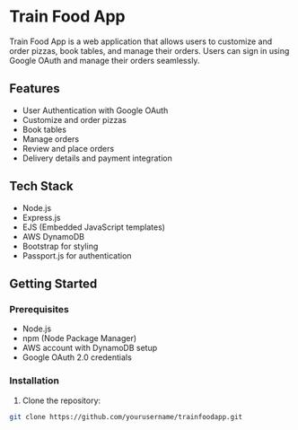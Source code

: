 # Train Food App

Train Food App is a web application that allows users to customize and order pizzas, book tables, and manage their orders. Users can sign in using Google OAuth and manage their orders seamlessly.

## Features

- User Authentication with Google OAuth
- Customize and order pizzas
- Book tables
- Manage orders
- Review and place orders
- Delivery details and payment integration

## Tech Stack

- Node.js
- Express.js
- EJS (Embedded JavaScript templates)
- AWS DynamoDB
- Bootstrap for styling
- Passport.js for authentication

## Getting Started

### Prerequisites

- Node.js
- npm (Node Package Manager)
- AWS account with DynamoDB setup
- Google OAuth 2.0 credentials

### Installation

1. Clone the repository:

```bash
git clone https://github.com/yourusername/trainfoodapp.git
